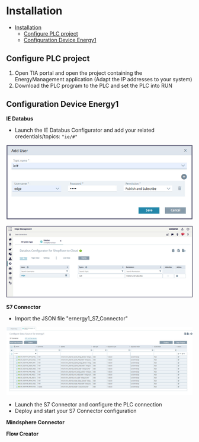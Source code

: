 # Installation

- [Installation](#installation)
  - [Configure PLC project](#configure-plc-project)
  - [Configuration Device Energy1](#configuration-device-energy1)
  

## Configure PLC project

1) Open TIA portal and open the project containing the EnergyManagement application (Adapt the IP addresses to your system)
2) Download the PLC program to the PLC and set the PLC into RUN
   

## Configuration Device Energy1

**IE Databus**

- Launch the IE Databus Configurator and add your related credentials/topics:
`"ie/#"`

![ie_databus_user](graphics/IE_Databus_User.png)

![ie_databus](graphics/IE_Databus.png)

**S7 Connector**

- Import the JSON file "ernergy1_S7_Connector"
  
![S7_connector](graphics/S7_Connector.png)

- Launch the S7 Connector and configure the PLC connection 
- Deploy and start your S7 Connector configuration

**Mindsphere Connector** 

**Flow Creator**


